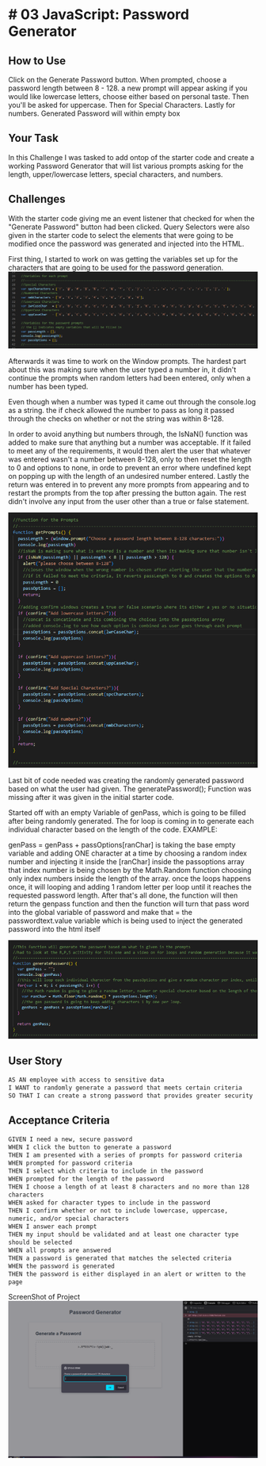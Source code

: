 # # 03 JavaScript: Password Generator

## How to Use

Click on the Generate Password button.
When prompted, choose a password length between 8 - 128.
a new prompt will appear asking if you would like lowercase letters, choose either based on personal taste.
Then you'll be asked for uppercase.
Then for Special Characters.
Lastly for numbers. 
Generated Password will within empty box


## Your Task

In this Challenge I was tasked to add ontop of the starter code and create a working Password Generator that will list various 
prompts asking for the length, upper/lowercase letters, special characters, and numbers.


## Challenges

With the starter code giving me an event listener that checked for when the "Generate Password" button had been clicked.
Query Selectors were also given in the starter code to select the elements that were going to be modified once the password was generated and injected into the HTML.

First thing, I started to work on was getting the variables set up for the characters that are going to be used for the password generation.
![Variables-Screenshot](./assets/images/Variables.PNG)


Afterwards it was time to work on the Window prompts. The hardest part about this was making sure when the user typed a number in, it didn't continue 
the prompts when random letters had been entered, only when a number has been typed.

Even though when a number was typed it came out through the console.log as a string. the if check allowed the number to pass as long it passed through
the checks on whether or not the string was within 8-128.

In order to avoid anything but numbers through, the IsNaN() function was added to make sure that anything but a number was acceptable.
If it failed to meet any of the requirements, it would then alert the user that whatever was entered wasn't a number between 8-128, only to 
then reset the length to 0 and options to none, in orde to prevent an error where undefined kept on popping up with the length of an undesired number entered.
Lastly the return was entered in to prevent any more prompts from appearing and to restart the prompts from the top after pressing the button again.
The rest didn't involve any input from the user other than a true or false statement.

![Window-Prompts-Code](./assets/images/Window-Prompts-Code.PNG)


Last bit of code needed was creating the randomly generated password based on what the user had given.
The generatePassword(); Function was missing after it was given in the initial starter code.

Started off with an empty Variable of genPass, which is going to be filled after being randomly generated.
The for loop is coming in to generate each individual character based on the length of the code.
EXAMPLE:

genPass = genPass + passOptions[ranChar] is taking the base empty variable and adding ONE character at a time
by choosing a random index number and injecting it inside the [ranChar] inside the passoptions array
that index number is being chosen by the Math.Random function choosing only index numbers inside the length of the array.
once the loops happens once, it will looping and adding 1 random letter per loop until it reaches the requested password length.
After that's all done, the function will then return the genpass function and then the function will turn that pass word into
the global variable of password and make that = the passwordtext.value variable which is being used to inject the generated password into the html itself

![Password-Randomizer](./assets/images/Randomizer.PNG)


## User Story

```
AS AN employee with access to sensitive data
I WANT to randomly generate a password that meets certain criteria
SO THAT I can create a strong password that provides greater security
```

## Acceptance Criteria

```
GIVEN I need a new, secure password
WHEN I click the button to generate a password
THEN I am presented with a series of prompts for password criteria
WHEN prompted for password criteria
THEN I select which criteria to include in the password
WHEN prompted for the length of the password
THEN I choose a length of at least 8 characters and no more than 128 characters
WHEN asked for character types to include in the password
THEN I confirm whether or not to include lowercase, uppercase, numeric, and/or special characters
WHEN I answer each prompt
THEN my input should be validated and at least one character type should be selected
WHEN all prompts are answered
THEN a password is generated that matches the selected criteria
WHEN the password is generated
THEN the password is either displayed in an alert or written to the page
```

ScreenShot of Project
![Password-Generator](./assets/images/Password-Generator.PNG)